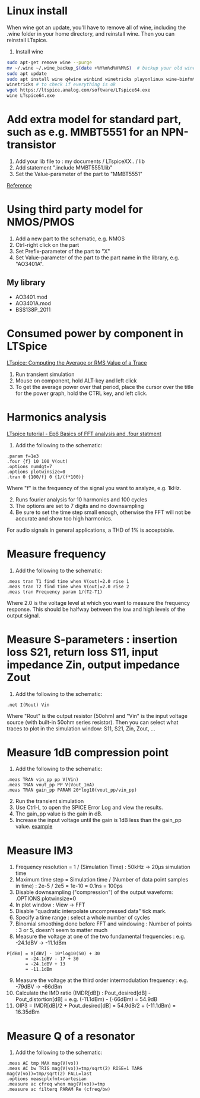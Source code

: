 # Linux install
When wine got an update, you'll have to remove all of wine, including the .wine folder in your home directory, and reinstall wine.  Then you can reinstall LTspice.
1. Install wine
```bash
sudo apt-get remove wine --purge
mv ~/.wine ~/.wine_backup_$(date +%Y%m%d%H%M%S)  # backup your old wine folder
sudo apt update
sudo apt install wine q4wine winbind winetricks playonlinux wine-binfmt exe-thumbnailer
winetricks # to check if everything is ok
wget https://ltspice.analog.com/software/LTspice64.exe
wine LTspice64.exe
```

# Add extra model for standard part, such as e.g. MMBT5551 for an NPN-transistor
1. Add your lib file to : my documents / LTspiceXX.. / lib
2. Add statement ".include MMBT5551.lib"
3. Set the Value-parameter of the part to "MMBT5551"

[Reference](https://spiceman.net/ltspice-command-lib-inc/)

# Using third party model for NMOS/PMOS
[](https://www.analog.com/en/technical-articles/ltspice-using-an-intrinsic-symbol-for-a-third-party-model.html)
1. Add a new part to the schematic, e.g. NMOS
2. Ctrl-right click on the part
3. Set Prefix-parameter of the part to "X"
4. Set Value-parameter of the part to the part name in the library, e.g. "AO3401A".

## My library
* AO3401.mod
* AO3401A.mod
* BSS138P_2011


# Consumed power by component in LTSpice
[LTspice: Computing the Average or RMS Value of a Trace](https://www.analog.com/en/resources/technical-articles/ltspice-computing-the-average-or-rms-value-of-a-trace.html)
1. Run transient simulation
2. Mouse on component, hold ALT-key and left click
3. To get the average power over that period, place the cursor over the title for the power graph, hold the CTRL key, and left click.

# Harmonics analysis
[LTspice tutorial - Ep6 Basics of FFT analysis and .four statment](https://www.youtube.com/watch?v=rVAvW1Jh2AE)
1. Add the following to the schematic:
```spice
.param f=1e3
.four {f} 10 100 V(out)
.options numdgt=7
.options plotwinsize=0
.tran 0 {100/f} 0 {1/(f*100)}
```
Where "f" is the frequency of the signal you want to analyze, e.g. 1kHz.

2. Runs fourier analysis for 10 harmonics and 100 cycles
3. The options are set to 7 digits and no downsampling
4. Be sure to set the time step small enough, otherwise the FFT will not be accurate and show too high harmonics.

For audio signals in general applications, a THD of 1% is acceptable.

# Measure frequency
1. Add the following to the schematic:
```spice
.meas tran T1 find time when V(out)=2.0 rise 1
.meas tran T2 find time when V(out)=2.0 rise 2
.meas tran Frequency param 1/(T2-T1)
```
Where 2.0 is the voltage level at which you want to measure the frequency response.  This should be halfway between the low and high levels of the output signal.  

# Measure S-parameters : insertion loss S21, return loss S11, input impedance Zin, output impedance Zout
1. Add the following to the schematic:
```spice
.net I(Rout) Vin
```
Where "Rout" is the output resistor (50ohm) and "Vin" is the input voltage source (with built-in 50ohm series resistor).
Then you can select what traces to plot in the simulation window: S11, S21, Zin, Zout, ...

# Measure 1dB compression point
1. Add the following to the schematic:
```spice
.meas TRAN vin_pp pp V(Vin)
.meas TRAN vout_pp PP V(Vout_1mA)
.meas TRAN gain_pp PARAM 20*log10(vout_pp/vin_pp)
```
2. Run the transient simulation
3. Use Ctrl-L to open the SPICE Error Log and view the results.
4. The gain_pp value is the gain in dB.
5. Increase the input voltage until the gain is 1dB less than the gain_pp value.
[example](https://www.youtube.com/watch?v=u636Jx4yj84&t=617s)

# Measure IM3
1. Frequency resolution = 1 / (Simulation Time) : 50kHz -> 20µs simulation time
2. Maximum time step = Simulation time / (Number of data point samples in time) : 2e-5 / 2e5 = 1e-10 = 0.1ns = 100ps
3. Disable downsampling ("compression") of the output waveform: .OPTIONS plotwinsize=0
4. In plot window : View -> FFT
5. Disable "quadratic interpolate uncompressed data" tick mark.
6. Specify a time range : select a whole number of cycles
7. Binomial smoothing done before FFT and windowing : Number of points : 3 or 5, doesn't seem to matter much
8. Measure the voltage at one of the two fundamental frequencies : e.g. -24.1dBV -> -11.1dBm
```code
P[dBm] = X[dBV] - 10*log10(50) + 30
       = -24.1dBV - 17 + 30
       = -24.1dBV + 13
       = -11.1dBm
```
9. Measure the voltage at the third order intermodulation frequency : e.g. -79dBV -> -66dBm
10. Calculate the IMD ratio (IMDR[dB]) : Pout_desired[dB] - Pout_distortion[dB] = e.g. (-11.1dBm) - (-66dBm) = 54.9dB
11. OIP3 = IMDR[dB]/2 + Pout_desired[dB] = 54.9dB/2 + (-11.1dBm) = 16.35dBm

# Measure Q of a resonator
1. Add the following to the schematic:
```spice
.meas AC tmp MAX mag(V(vo))
.meas AC bw TRIG mag(V(vo))=tmp/sqrt(2) RISE=1 TARG mag(V(vo))=tmp/sqrt(2) FALL=last
.options meascplxfmt=cartesian
.measure ac cfreq when mag(V(vo))=tmp
.measure ac filterq PARAM Re (cfreq/bw)
```